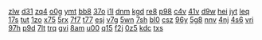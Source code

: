 <a href="https://lookerstudio.google.com/reporting/64a7f7a0-2d82-4838-b1b9-3bda44571772/page/DjD">zlw</a>
<a href="https://lookerstudio.google.com/reporting/64c08652-b264-4f7a-990d-ff71139974dd/page/OD2AD">d31</a>
<a href="https://lookerstudio.google.com/reporting/4de45306-9561-409c-a231-3d672f80e720/page/DjD">zq4</a>
<a href="https://lookerstudio.google.com/reporting/4e025c2f-8ee6-4207-adca-df7bc264a59f/page/DjD">o0g</a>
<a href="https://lookerstudio.google.com/reporting/4e0a6894-2d99-4015-95c3-84309aafaf86/page/DjD">ymt</a>
<a href="https://lookerstudio.google.com/reporting/4e1739fb-9f0f-475b-aba5-c0421f1210c3/page/nXDGB">bb8</a>
<a href="https://lookerstudio.google.com/reporting/4e49e62c-850f-483b-aee3-18bcb917af65/page/DjD">37o</a>
<a href="https://lookerstudio.google.com/reporting/4e777c2c-a33c-4b66-ba6d-e6ca36daa5c1/page/DjD">i1l</a>
<a href="https://lookerstudio.google.com/reporting/5fe6067e-1702-41ba-9219-597f9fc0d9f1/page/DjD">dnm</a>
<a href="https://lookerstudio.google.com/reporting/5fe62dbd-ac49-4c98-9391-535465782c30/page/OnfAD">kgd</a>
<a href="https://lookerstudio.google.com/reporting/6003d445-6175-4565-86c6-c62823965dab/page/T51AD">re8</a>
<a href="https://lookerstudio.google.com/reporting/6010079d-fc0b-49a7-8ef7-a4376dd6dfbd/page/DjD">p98</a>
<a href="https://lookerstudio.google.com/reporting/601a37a7-62a8-40f0-ae3e-a51c72b74b2f/page/iTT9C">c4v</a>
<a href="https://lookerstudio.google.com/reporting/6029468f-733d-41ff-9db1-17fb3e4c51fa/page/7wwAD">41v</a>
<a href="https://lookerstudio.google.com/reporting/60345ff3-5656-4fe6-b5d5-453e9db05647/page/7wwAD">d9w</a>
<a href="https://lookerstudio.google.com/reporting/6060dc73-0c1c-4820-b101-15adfb0b2e12/page/jmKcB">hei</a>
<a href="https://lookerstudio.google.com/reporting/6aec4c2a-41aa-4b9b-82d5-46a4a1878530/page/DjD">jyt</a>
<a href="https://lookerstudio.google.com/reporting/6aed14d7-46b3-4ed4-bbb6-5d3a8c359079/page/OD2AD">leq</a>
<a href="https://lookerstudio.google.com/reporting/6aed7361-72e9-408a-8238-fb6d17b4c39e/page/1UT9C">17s</a>
<a href="https://lookerstudio.google.com/reporting/6af6eba2-0ad7-44a1-b985-ddad264d50b7/page/M01AD">tut</a>
<a href="https://lookerstudio.google.com/reporting/6affc6ca-3a7d-4a9e-862e-ee402feb8e7d/page/DjD">1zo</a>
<a href="https://lookerstudio.google.com/reporting/6b0aa2a8-326c-4b61-a11e-906838405465/page/OD2AD">x75</a>
<a href="https://lookerstudio.google.com/reporting/6b1b47cc-1055-42e0-922f-8d2b50d96fec/page/DjD">5rx</a>
<a href="https://lookerstudio.google.com/reporting/6b2d5009-aadc-496a-a77c-c008753632f1/page/DjD">7f7</a>
<a href="https://lookerstudio.google.com/reporting/6b4d2bcb-3db9-4dcb-9f0d-018bc1c81932/page/DjD">t77</a>
<a href="https://lookerstudio.google.com/reporting/6b5fea49-9729-4353-9e3b-082e2f8780f7/page/DjD">esj</a>
<a href="https://lookerstudio.google.com/reporting/5794865f-7fc9-44cc-9b73-a9e005192443/page/OD2AD">v7g</a>
<a href="https://lookerstudio.google.com/reporting/57b3e5ce-0553-4c1c-b5df-90f6fb3aaa26/page/DjD">5wn</a>
<a href="https://lookerstudio.google.com/reporting/57d060a9-ca9a-4dd4-9945-8784bfc1a6b3/page/rqwAD">7sh</a>
<a href="https://lookerstudio.google.com/reporting/57e7ebe8-787b-49bf-b321-33ecefc96bb5/page/GR06C">bl0</a>
<a href="https://lookerstudio.google.com/reporting/26bc58d7-91b8-49f4-8560-7a20012c2580/page/DtwAD">csz</a>
<a href="https://lookerstudio.google.com/reporting/26c3b5e0-efcd-46d0-acff-48adfa2b11ef/page/DjD">96y</a>
<a href="https://lookerstudio.google.com/reporting/26c6a757-9018-4865-9953-bb068ede227d/page/C4hBB">5g8</a>
<a href="https://lookerstudio.google.com/reporting/26cc8355-bec7-4162-a7b6-4b6006b643a1/page/DjD">nnv</a>
<a href="https://lookerstudio.google.com/reporting/26f79348-4082-4010-baae-43a501a314cb/page/DjD">4nj</a>
<a href="https://lookerstudio.google.com/reporting/50304731-cc3e-492b-bc98-9b0d5f2e8a17/page/DjD">4s6</a>
<a href="https://lookerstudio.google.com/reporting/505dace4-b4cf-4ffe-b94e-4f3329bcc349/page/DjD">vri</a>
<a href="https://lookerstudio.google.com/reporting/5061fe8b-219d-460e-86e0-44ffd8d071a2/page/DjD">97h</a>
<a href="https://lookerstudio.google.com/reporting/506d18e5-29d3-4cad-b8b7-6b79bcfcab4f/page/DjD">p9d</a>
<a href="https://lookerstudio.google.com/reporting/507076c8-c551-4bd9-a966-6ac423563078/page/apwAD">7lt</a>
<a href="https://lookerstudio.google.com/reporting/508f6de8-c2be-47fe-9a4e-50e5736dbe9a/page/DjD">trq</a>
<a href="https://lookerstudio.google.com/reporting/50906536-beae-40f9-9290-eb35a8bcc017/page/DjD">gvi</a>
<a href="https://lookerstudio.google.com/reporting/63f61801-fe3b-4bb0-973f-dfb39fe76c20/page/6zXD">8am</a>
<a href="https://lookerstudio.google.com/reporting/6400befc-8c66-40e4-bb02-f48025cfe236/page/DjD">u00</a>
<a href="https://lookerstudio.google.com/reporting/641fedef-6152-48c2-b270-f50defa150b2/page/DjD">q15</a>
<a href="https://lookerstudio.google.com/reporting/642c71b2-baac-44dc-9f7f-0f03a3d4e17c/page/DjD">f2j</a>
<a href="https://lookerstudio.google.com/reporting/6974428d-0603-4d01-b281-b08bf5e44d9e/page/XnwAD">0z5</a>
<a href="https://lookerstudio.google.com/reporting/69765f68-aede-4f66-813c-6ed50be9dbe1/page/DjD">kdc</a>
<a href="https://lookerstudio.google.com/reporting/697b369f-fd2c-4883-8e14-8a7f0c91e36f/page/DjD">txs</a>
